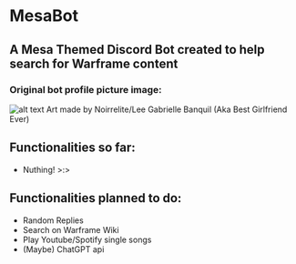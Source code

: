 # MesaBot
## A Mesa Themed Discord Bot created to help search for Warframe content

### Original bot profile picture image:
![alt text](https://cdn.discordapp.com/attachments/758733676548325476/1021565965399502848/bbumesa.png)
Art made by Noirrelite/Lee Gabrielle Banquil (Aka Best Girlfriend Ever)

## Functionalities so far:
- Nuthing! >:>

## Functionalities planned to do:
- Random Replies
- Search on Warframe Wiki
- Play Youtube/Spotify single songs
- (Maybe) ChatGPT api